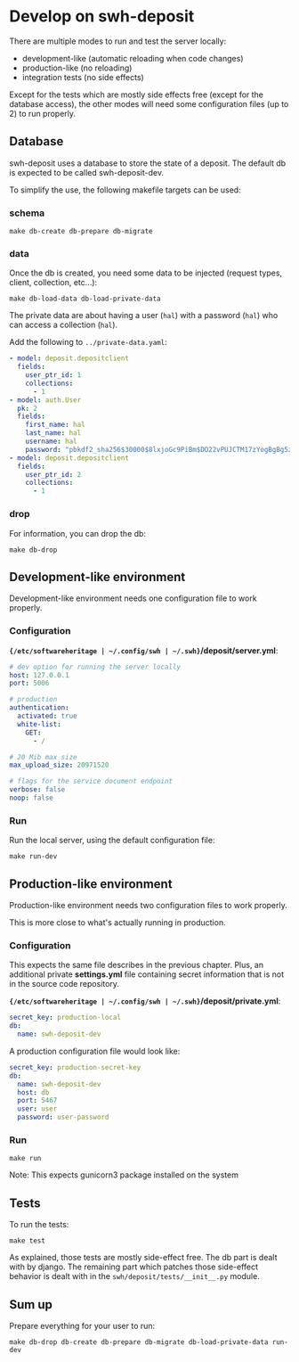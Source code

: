 # Develop on swh-deposit

There are multiple modes to run and test the server locally:
- development-like (automatic reloading when code changes)
- production-like (no reloading)
- integration tests (no side effects)

Except for the tests which are mostly side effects free (except for
the database access), the other modes will need some configuration
files (up to 2) to run properly.

## Database

swh-deposit uses a database to store the state of a deposit.
The default db is expected to be called swh-deposit-dev.

To simplify the use, the following makefile targets can be used:

### schema

``` Shell
make db-create db-prepare db-migrate
```

### data

Once the db is created, you need some data to be injected (request
types, client, collection, etc...):

``` Shell
make db-load-data db-load-private-data
```

The private data are about having a user (`hal`) with a password
(`hal`) who can access a collection (`hal`).

Add the following to `../private-data.yaml`:

``` YAML
- model: deposit.depositclient
  fields:
    user_ptr_id: 1
    collections:
      - 1
- model: auth.User
  pk: 2
  fields:
    first_name: hal
    last_name: hal
    username: hal
    password: "pbkdf2_sha256$30000$8lxjoGc9PiBm$DO22vPUJCTM17zYogBgBg5zr/97lH4pw10Mqwh85yUM="
- model: deposit.depositclient
  fields:
    user_ptr_id: 2
    collections:
      - 1

```

### drop

For information, you can drop the db:

``` Shell
make db-drop
```

## Development-like environment

Development-like environment needs one configuration file to work
properly.

### Configuration

**`{/etc/softwareheritage | ~/.config/swh | ~/.swh}`/deposit/server.yml**:

``` YAML
# dev option for running the server locally
host: 127.0.0.1
port: 5006

# production
authentication:
  activated: true
  white-list:
    GET:
      - /

# 20 Mib max size
max_upload_size: 20971520

# flags for the service document endpoint
verbose: false
noop: false
```

### Run

Run the local server, using the default configuration file:

``` Shell
make run-dev
```

## Production-like environment

Production-like environment needs two configuration files to work
properly.

This is more close to what's actually running in production.

### Configuration

This expects the same file describes in the previous chapter.  Plus,
an additional private **settings.yml** file containing secret
information that is not in the source code repository.

**`{/etc/softwareheritage | ~/.config/swh | ~/.swh}`/deposit/private.yml**:

``` YAML
secret_key: production-local
db:
  name: swh-deposit-dev
```

A production configuration file would look like:

``` YAML
secret_key: production-secret-key
db:
  name: swh-deposit-dev
  host: db
  port: 5467
  user: user
  password: user-password
```

### Run

``` Shell
make run
```

Note: This expects gunicorn3 package installed on the system

## Tests

To run the tests:
``` Shell
make test
```

As explained, those tests are mostly side-effect free.  The db part is
dealt with by django. The remaining part which patches those
side-effect behavior is dealt with in the
`swh/deposit/tests/__init__.py` module.

## Sum up

Prepare everything for your user to run:

``` Shell
make db-drop db-create db-prepare db-migrate db-load-private-data run-dev
```
